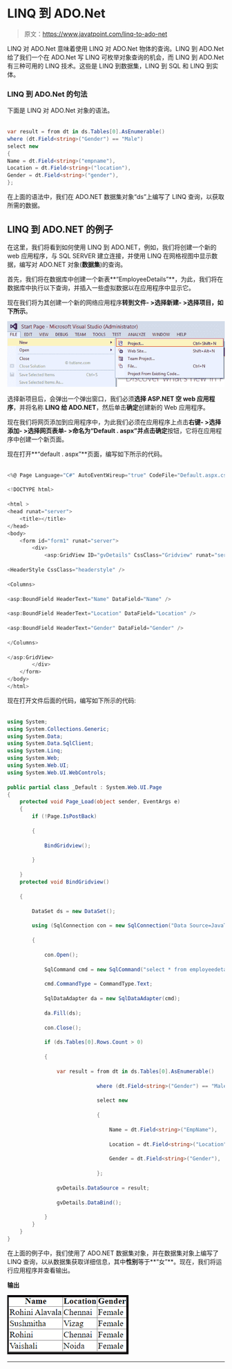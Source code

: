 # LINQ 到 ADO.Net

> 原文：<https://www.javatpoint.com/linq-to-ado-net>

LINQ 对 ADO.Net 意味着使用 LINQ 对 ADO.Net 物体的查询。LINQ 到 ADO.Net 给了我们一个在 ADO.Net 写 LINQ 可枚举对象查询的机会，而 LINQ 到 ADO.Net 有三种可用的 LINQ 技术。这些是 LINQ 到数据集，LINQ 到 SQL 和 LINQ 到实体。

### LINQ 到 ADO.Net 的句法

下面是 LINQ 对 ADO.Net 对象的语法。

```cs

var result = from dt in ds.Tables[0].AsEnumerable()
where (dt.Field<string>("Gender") == "Male")
select new
{
Name = dt.Field<string>("empname"),
Location = dt.Field<string>("location"),
Gender = dt.Field<string>("gender"),
};

```

在上面的语法中，我们在 ADO.NET 数据集对象“ds”上编写了 LINQ 查询，以获取所需的数据。

## LINQ 到 ADO.NET 的例子

在这里，我们将看到如何使用 LINQ 到 ADO.NET，例如，我们将创建一个新的 web 应用程序，与 SQL SERVER 建立连接，并使用 LINQ 在网格视图中显示数据，编写对 ADO.NET 对象(**数据集**)的查询。

首先，我们将在数据库中创建一个新表**“EmployeeDetails”**，为此，我们将在数据库中执行以下查询，并插入一些虚拟数据以在应用程序中显示它。

现在我们将为其创建一个新的网络应用程序**转到文件- >选择新建- >选择项目，如下所示**。

![LINQ Crud](img/71bd5340c8107b0cd46ec414ab569092.png)

选择新项目后，会弹出一个弹出窗口，我们必须**选择 ASP.NET 空 web 应用程序**，并将名称 **LINQ 给 ADO.NET**，然后单击**确定**创建新的 Web 应用程序。

现在我们将网页添加到应用程序中，为此我们必须在应用程序上点击**右键- >选择添加- >选择网页表单- >命名为“Default . aspx”**并点击**确定**按钮，它将在应用程序中创建一个新页面。

现在打开**“default . aspx”**页面，编写如下所示的代码。

```cs

<%@ Page Language="C#" AutoEventWireup="true" CodeFile="Default.aspx.cs" Inherits="_Default" %>

<!DOCTYPE html>

<html >
<head runat="server">
    <title></title>
</head>
<body>
    <form id="form1" runat="server">
        <div>
            <asp:GridView ID="gvDetails" CssClass="Gridview" runat="server" AutoGenerateColumns="False">

<HeaderStyle CssClass="headerstyle" />

<Columns>

<asp:BoundField HeaderText="Name" DataField="Name" />

<asp:BoundField HeaderText="Location" DataField="Location" />

<asp:BoundField HeaderText="Gender" DataField="Gender" />

</Columns>

</asp:GridView>
        </div>
    </form>
</body>
</html>

```

现在打开文件后面的代码，编写如下所示的代码:

```cs

using System;
using System.Collections.Generic;
using System.Data;
using System.Data.SqlClient;
using System.Linq;
using System.Web;
using System.Web.UI;
using System.Web.UI.WebControls;

public partial class _Default : System.Web.UI.Page
{
    protected void Page_Load(object sender, EventArgs e)
    {
        if (!Page.IsPostBack)

        {

            BindGridview();

        }

    }
    protected void BindGridview()

    {

        DataSet ds = new DataSet();

        using (SqlConnection con = new SqlConnection("Data Source=JavaTPoint\\SQLEXPRESS;Integrated Security=true;Initial Catalog=ADONET"))

        {

            con.Open();

            SqlCommand cmd = new SqlCommand("select * from employeedetails", con);

            cmd.CommandType = CommandType.Text;

            SqlDataAdapter da = new SqlDataAdapter(cmd);

            da.Fill(ds);

            con.Close();

            if (ds.Tables[0].Rows.Count > 0)

            {

                var result = from dt in ds.Tables[0].AsEnumerable()

                             where (dt.Field<string>("Gender") == "Male")

                             select new

                             {

                                 Name = dt.Field<string>("EmpName"),

                                 Location = dt.Field<string>("Location"),

                                 Gender = dt.Field<string>("Gender"),

                             };

                gvDetails.DataSource = result;

                gvDetails.DataBind();

            }
        }
    }
}

```

在上面的例子中，我们使用了 ADO.NET 数据集对象，并在数据集对象上编写了 LINQ 查询，以从数据集获取详细信息，其中**性别**等于**“女”**。现在，我们将运行应用程序并查看输出。

**输出**

![LINQ Crud](img/c90ca33a5ab257c9205d062fabedbf7c.png)

* * *